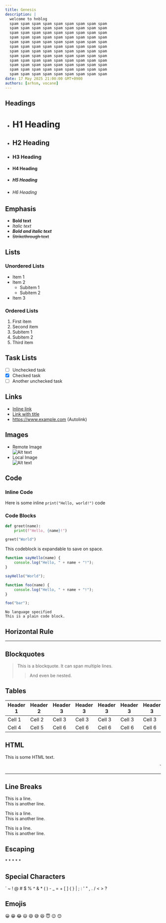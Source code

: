 ```yaml
---
title: Genesis
description: |
  welcome to hnblog
  spam spam spam spam spam spam spam spam spam
  spam spam spam spam spam spam spam spam spam
  spam spam spam spam spam spam spam spam spam
  spam spam spam spam spam spam spam spam spam
  spam spam spam spam spam spam spam spam spam
  spam spam spam spam spam spam spam spam spam
  spam spam spam spam spam spam spam spam spam
  spam spam spam spam spam spam spam spam spam
  spam spam spam spam spam spam spam spam spam
  spam spam spam spam spam spam spam spam spam
  spam spam spam spam spam spam spam spam spam
  spam spam spam spam spam spam spam spam spam
date: 17 May 2025 21:00:00 GMT+0900
authors: [arhsm, vocane]
---
```


## Headings

- # H1 Heading
- ## H2 Heading
- ### H3 Heading
- #### H4 Heading
- ##### H5 Heading
- ###### H6 Heading

## Emphasis

- **Bold text**
- _Italic text_
- **_Bold and italic text_**
- ~~Strikethrough text~~

## Lists

### Unordered Lists

- Item 1
- Item 2
  + Subitem 1
  + Subitem 2
- Item 3

### Ordered Lists

1. First item
2. Second item
  1. Subitem 1
  2. Subitem 2
3. Third item

## Task Lists

- [ ] Unchecked task
- [x] Checked task
- [ ] Another unchecked task

## Links

- [Inline link](https://www.example.com/)
- [Link with title](https://www.example.com/ "Example")
- https://www.example.com (Autolink)

## Images

- Remote Image  
  ![Alt text](https://www.google.com/images/branding/googlelogo/2x/googlelogo_color_272x92dp.png "Google Logo")
- Local Image  
  ![Alt text](/static/av/arhsm.256.png)

## Code

### Inline Code

Here is some inline `print("Hello, world!")` code

### Code Blocks

```python
def greet(name):
    print(f"Hello, {name}!")

greet("World")
```

This codeblock is expandable to save on space.

```javascript
function sayHello(name) {
    console.log("Hello, " + name + "!");
}

sayHello("World");

function foo(name) {
    console.log("Hello, " + name + "!");
}

foo("bar");
```

```
No language specified
This is a plain code block.
```

## Horizontal Rule

---

## Blockquotes

> This is a blockquote.
> It can span multiple lines.
> > And even be nested.

## Tables

| Header 1 | Header 2 | Header 3 | Header 3 | Header 3 | Header 3 | Header 3 | Header 3 | Header 3 | Header 3 | Header 3 | Header 3 | Header 3 | Header 3 | Header 3 |
| -------- | -------- | -------- | -------- | -------- | -------- | -------- | -------- | -------- | -------- | -------- | -------- | -------- | -------- | -------- |
| Cell 1   | Cell 2   | Cell 3   | Cell 3   | Cell 3   | Cell 3   | Cell 3   | Cell 3   | Cell 3   | Cell 3   | Cell 3   | Cell 3   | Cell 3   | Cell 3   | Cell 3   |
| Cell 4   | Cell 5   | Cell 6   | Cell 6   | Cell 6   | Cell 6   | Cell 6   | Cell 6   | Cell 6   | Cell 6   | Cell 6   | Cell 6   | Cell 6   | Cell 6   | Cell 6   |

## HTML

<p>This is some HTML text.</p>
<marquee>Test</marquee>
<br>
<hr>

## Line Breaks

This is a line.<br>
This is another line.

This is a line.\
This is another line.

This is a line.  
This is another line.

## Escaping

\* \* \* \* \*

## Special Characters

` ~ ! @ # $ % ^ & * ( ) - _ = + [ ] { } | ; : ' " , . / < > ?

## Emojis

😀 😁 😂 😃 😄 😅 😆 😇 😉 😊


